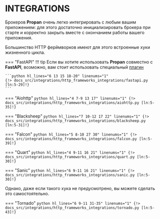 # INTEGRATIONS

Брокеров **Propan** очень легко интегрировать с любым вашим приложением:
для этого достаточно инициализировать брокера при старте и корректно закрыть вместе с окончанием работы
вашего приложения.

Большинство HTTP ферймворков имеют для этого встроенные хуки жизненного цикла.

=== "FastAPI"
    !!! tip
        Если вы хотите использовать **Propan** совместно с **FastAPI**, возможно, вам стоит использовать специальный
        [плагин](../2_fastapi-plugin/)
        
    ```python hl_lines="6 13 15 18-20" linenums="1"
    {!> docs_src/integrations/http_frameworks_integrations/fastapi.py [ln:5-29]!}
    ```

=== "Aiohttp"
    ```python hl_lines="4 7-9 13 17" linenums="1"
    {!> docs_src/integrations/http_frameworks_integrations/aiohttp.py [ln:5-35]!}
    ```

=== "Blacksheep"
    ```python hl_lines="7 10-12 17 22" linenums="1"
    {!> docs_src/integrations/http_frameworks_integrations/blacksheep.py [ln:5-31]!}
    ```

=== "Falcon"
    ```python hl_lines="5 8-10 27 30" linenums="1"
    {!> docs_src/integrations/http_frameworks_integrations/falcon.py [ln:5-39]!}
    ```

=== "Quart"
    ```python hl_lines="4 9-11 16 21" linenums="1"
    {!> docs_src/integrations/http_frameworks_integrations/quart.py [ln:5-30]!}
    ```

=== "Sanic"
    ```python hl_lines="6 9-11 16 21" linenums="1"
    {!> docs_src/integrations/http_frameworks_integrations/sanic.py [ln:5-30]!}
    ```

Однако, даже если такого хука не предусмотрено, вы можете сделать это самостоятельно.

=== "Tornado"
    ```python hl_lines="6 9-11 31-35" linenums="1"
    {!> docs_src/integrations/http_frameworks_integrations/tornado.py [ln:5-43]!}
    ```